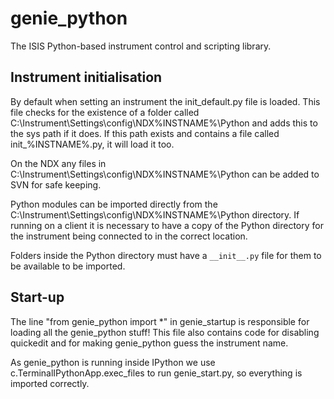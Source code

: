 # genie_python

The ISIS Python-based instrument control and scripting library.

## Instrument initialisation

By default when setting an instrument the init_default.py file is loaded. 
This file checks for the existence of a folder called C:\Instrument\Settings\config\NDX%INSTNAME%\Python and adds this to the sys path if it does.
If this path exists and contains a file called init_%INSTNAME%.py, it will load it too.

On the NDX any files in C:\Instrument\Settings\config\NDX%INSTNAME%\Python can be added to SVN for safe keeping.

Python modules can be imported directly from the C:\Instrument\Settings\config\NDX%INSTNAME%\Python directory. If running on a client it is necessary to have a copy of the Python directory for the instrument being connected to in the correct location.

Folders inside the Python directory must have a `__init__.py` file for them to be available to be imported.

## Start-up
The line "from genie_python import *" in genie_startup is responsible for loading all the genie_python stuff!
This file also contains code for disabling quickedit and for making genie_python guess the instrument name.

As genie_python is running inside IPython we use c.TerminalIPythonApp.exec_files to run genie_start.py, so everything is imported correctly.
